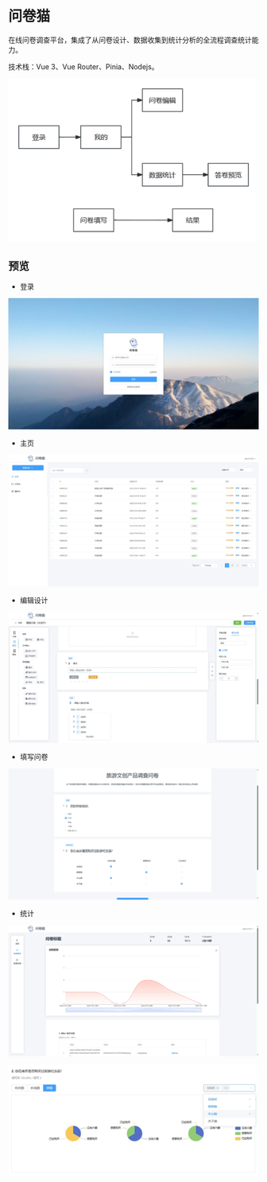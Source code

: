 # 问卷猫

在线问卷调查平台，集成了从问卷设计、数据收集到统计分析的全流程调查统计能力。

技术栈：Vue 3、Vue Router、Pinia、Nodejs。

![](https://raw.githubusercontent.com/wh-if/wjm/master/info/image/wjm.png)

## 预览

- 登录

![](https://raw.githubusercontent.com/wh-if/wjm/master/info/image/login.jpeg)

- 主页

![](https://raw.githubusercontent.com/wh-if/wjm/master/info/image/mine.png)

- 编辑设计

![](https://raw.githubusercontent.com/wh-if/wjm/master/info/image/edit.png)

- 填写问卷

![](https://raw.githubusercontent.com/wh-if/wjm/master/info/image/view.png)

- 统计

![](https://raw.githubusercontent.com/wh-if/wjm/master/info/image/stat.png)

![statItem](https://raw.githubusercontent.com/wh-if/wjm/master/info/image/statItem.png)

